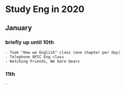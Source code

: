 # Study Eng in 2020

## January
### briefly up until 10th 
    - Took "How we English" class (one chapter per day)
    - Telephone OPIC Eng class 
    - Watching Friends, We bare bears

### 11th
    - 
